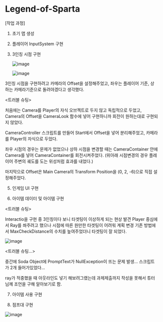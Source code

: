 # Legend-of-Sparta

[작업 과정]

1. 초기 맵 생성

2. 플레이어 InputSystem 구현

3. 3인칭 시점 구현
   
   ![image](https://github.com/amor1523/Legend-of-Sparta/assets/167174802/3d930739-7926-4803-a2b0-faa09dbb754e)

   ![image](https://github.com/amor1523/Legend-of-Sparta/assets/167174802/b50b3107-7727-446f-ba38-a5772b8f8a7a)

3인칭 시점을 구현하려고 카메라의 Offset을 설정해주었고, 좌우는 플레이어 기준, 상하는 카메라기준으로 돌려야겠다고 생각했다.

<트러블 슈팅>

처음에는 Camera를 Player의 자식 오브젝트로 두지 않고 독립적으로 두었고,
Camera의 Offset을 CameraLook 함수에 넣어 구현하니까 회전이 원하는대로 구현되지 않았다.

CameraController 스크립트를 만들어 Start에서 Offset을 넣어 분리해주었고, 카메라를 Player의 자식으로 두었다.

좌우 시점의 경우는 문제가 없었으나 상하 시점을 변경할 때는 CameraContainer 안에 Camera를 넣어 CameraContainer를 회전시켜주었다. (위아래 시점변경의 경우 플레이어 주변의 궤도를 도는 위성처럼 효과를 내었다.)

마지막으로 Offset은 Main Camera의 Transform Position을 (0, 2, -6)으로 직접 설정해주었다.

5. 인게임 UI 구현

6. 아이템 데이터 및 아이템 구현

<트러블 슈팅>

Interactio을 구현 중 3인칭이다 보니 타겟팅이 이상하게 되는 현상 발견
Player 중심에서 Ray를 쏴주려고 했으나 시점에 따른 원만한 타겟팅이 어려워 계획 변경
기존 방법에서 MaxCheckDistance의 수치를 높여주었더니 타겟팅이 잘 되었다.

![image](https://github.com/amor1523/Legend-of-Sparta/assets/167174802/f9f38d5c-4e83-426c-872a-1bec989e9966)

<트러블 슈팅...>

중간에 Soda Object에 PromptText가 NullException이 뜨는 문제 발생...
스크립트가 2개 들어가있었다...

ray가 적중했을 때 아웃라인도 넣기
해보려그랬는데 과제제출까지 작성을 못해서 튜터님께 조언을 구해 알아보기로 함.

7. 아이템 사용 구현

8. 점프대 구현

![image](https://github.com/amor1523/Legend-of-Sparta/assets/167174802/ead796ba-6ea2-4750-9b9e-e692cade5967)
